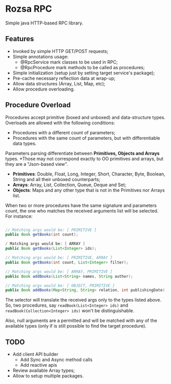 # Rozsa RPC
Simple java HTTP-based RPC library.

## Features

- Invoked by simple HTTP GET/POST requests;
- Simple annotations usage:
  - @RpcService mark classes to be used in RPC;
  - @RpcProcedure mark methods to be called as procedures;
- Simple initialization (setup just by setting target service's package);
- Pre-cache necessary reflection data at wrap-up;
- Allow data structures (Array, List, Map, etc);
- Allow procedure overloading.


## Procedure Overload

Procedures accept primitive (boxed and unboxed) and data-structure types. Overloads are allowed  with the following conditions:

- Procedures with a different count of parameters;
- Procedures with the same count of parameters, but with differentiable data types.

Parameters parsing differentiate between <b>Primitives, Objects and Arrays</b> types. *Those may not correspond exactly to OO primitives and arrays, but they are a "Json-based view".

- <b>Primitives</b>: Double, Float, Long, Integer, Short, Character, Byte, Boolean, String and all their unboxed counterparts;
- <b>Arrays</b>: Array, List, Collection, Queue, Deque and Set;
- <b>Objects</b>: Maps and any other type that is not in the Primitives nor Arrays list.

When two or more procedures have the same signature and parameters count, the one who matches the received arguments list will be selected. For instance:

```Java

// Matching args would be: [ PRIMITIVE ]
public Book getBooks(int count);

/ Matching args would be: [ ARRAY ]
public Book getBooks(List<Integer> ids);

// Matching args would be: [ PRIMITIVE, ARRAY ]
public Book getBooks(int count, List<Integer> filter);

// Matching args would be: [ ARRAY, PRIMITIVE ]
public Book addBooks(List<String> names, String author);

// Matching args would be: [ OBJECT, PRIMITIVE ]
public Book addBooks(Map<String, String> relation, int publishingDate);
```

The selector will translate the received args only to the types listed above. So, two procedures, say `readBook(List<Integer> ids)` and `readBook(Collection<Integer> ids)` won't be distinguishable.

Also, null arguments are a permitted and will be matched with any of the available types (only if is still possible to find the target procedure).

## TODO

- Add client API builder
  - Add Sync and Async method calls
  - Add reactive apis
- Review available Array types;
- Allow to setup multiple packages.
